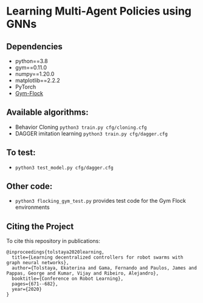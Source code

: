 # Learning Multi-Agent Policies using GNNs

## Dependencies
- python==3.8
- gym==0.11.0
- numpy==1.20.0
- matplotlib==2.2.2
- PyTorch
- [Gym-Flock](https://github.com/katetolstaya/gym-flock)

## Available algorithms:
- Behavior Cloning `python3 train.py cfg/cloning.cfg`
- DAGGER imitation learning `python3 train.py cfg/dagger.cfg`

## To test:
- `python3 test_model.py cfg/dagger.cfg`

## Other code:
- `python3 flocking_gym_test.py` provides test code for the Gym Flock environments

## Citing the Project
To cite this repository in publications:
```shell
@inproceedings{tolstaya2020learning,
  title={Learning decentralized controllers for robot swarms with graph neural networks},
  author={Tolstaya, Ekaterina and Gama, Fernando and Paulos, James and Pappas, George and Kumar, Vijay and Ribeiro, Alejandro},
  booktitle={Conference on Robot Learning},
  pages={671--682},
  year={2020}
}
```

